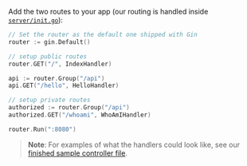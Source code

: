 Add the two routes to your app (our routing is handled inside [`server/init.go`](https://github.com/okta-samples/okta-go-api-sample/blob/02c9c1daef0a59bdbf531c0d67f086c99f4a1090/server/init.go)):

```go
// Set the router as the default one shipped with Gin
router := gin.Default()

// setup public routes
router.GET("/", IndexHandler)

api := router.Group("/api")
api.GET("/hello", HelloHandler)

// setup private routes
authorized := router.Group("/api")
authorized.GET("/whoami", WhoAmIHandler)

router.Run(":8080")
```

> **Note**: For examples of what the handlers could look like, see our [finished sample controller file](https://github.com/okta-samples/okta-go-api-sample/blob/main/server/controller.go).
